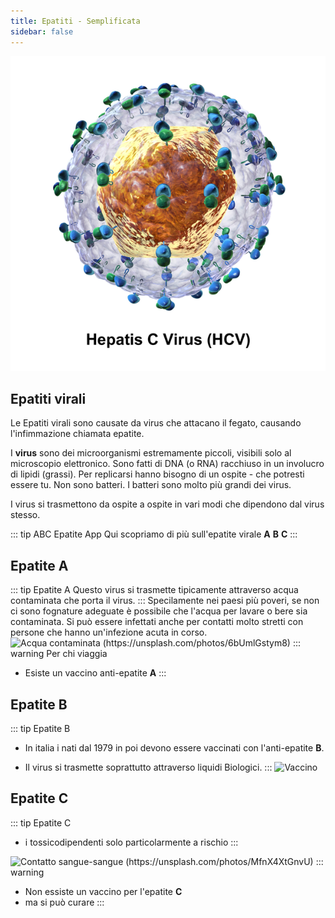 ```yaml
---
title: Epatiti - Semplificata
sidebar: false
---
```


![Virus (https://upload.wikimedia.org/wikipedia/commons/thumb/3/3e/HCV.png/600px-HCV.png)](../assets/images/HCV.png)

## Epatiti virali

Le Epatiti virali sono causate da virus che attacano il fegato, causando l'infimmazione chiamata epatite.

I **virus** sono dei microorganismi estremamente piccoli, visibili solo al microscopio elettronico. Sono fatti di DNA (o RNA) racchiuso in un involucro di lipidi (grassi). Per replicarsi hanno bisogno di un ospite - che potresti essere tu. Non sono batteri. I batteri sono molto più grandi dei virus.

I virus si trasmettono da ospite a ospite in vari modi che dipendono dal virus stesso.

::: tip ABC Epatite App
Qui scopriamo di più sull'epatite virale **A** **B** **C**
:::

## Epatite A

::: tip Epatite A <Badge text="A-limentare" type="tip"/>
Questo virus si trasmette tipicamente attraverso acqua contaminata che porta il virus.
:::
Specilamente nei paesi più poveri, se non ci sono fognature adeguate è possibile che l'acqua per lavare o bere sia contaminata.
Si può essere infettati anche per contatti molto stretti con persone che hanno un'infezione acuta in corso.
![Acqua contaminata (https://unsplash.com/photos/6bUmlGstym8)](../assets/images/AcquaContaminata.jpg)
::: warning Per chi viaggia

- Esiste un vaccino anti-epatite **A**
  :::

## Epatite B

::: tip Epatite B <Badge text="B-io liquidi" type="tip"/>

- In italia i nati dal 1979 in poi devono essere vaccinati con l'anti-epatite **B**.

- Il virus si trasmette soprattutto attraverso liquidi Biologici.
  :::
  ![Vaccino](../assets/images/vaccino.jpg)

## Epatite C

::: tip Epatite C <Badge text="C-ontatto sangue" type="tip"/>

- i tossicodipendenti solo particolarmente a rischio
  :::

![Contatto sangue-sangue (https://unsplash.com/photos/MfnX4XtGnvU)](../assets/images/ago.jpg)
::: warning

- Non essiste un vaccino per l'epatite **C**
- ma si può curare
  :::
